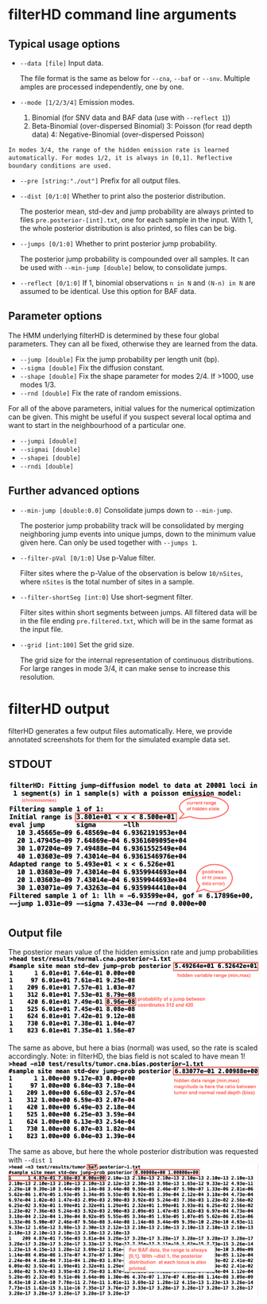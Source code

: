 # filterHD command line arguments

## Typical usage options

*    `--data [file]`  Input data. 

     The file format is the same as below for `--cna`, `--baf` or
     `--snv`. Multiple amples are processed independently, one by one.

*    `--mode [1/2/3/4]`  Emission modes.

        1. Binomial (for SNV data and BAF data (use with `--reflect 1`))
        2. Beta-Binomial (over-dispersed Binomial)
        3: Poisson (for read depth data) 
        4: Negative-Binomial (over-dispersed Poisson)

    In modes 3/4, the range of the hidden emission rate is learned
    automatically. For modes 1/2, it is always in [0,1]. Reflective
    boundary conditions are used.

*    `--pre [string:"./out"]`  Prefix for all output files.

*    `--dist [0/1:0]`  Whether to print also the  posterior distribution. 
     
     The posterior mean, std-dev and jump probability are always printed  to files
     `pre.posterior-[int].txt`, one for each sample in the input. With 1, the
     whole posterior distribution is also printed, so files can be big. 

*    `--jumps [0/1:0]`  Whether to print posterior jump probability. 

     The posterior jump probability is compounded over all samples. It
     can be used with `--min-jump [double]` below, to consolidate jumps.

*    `--reflect [0/1:0]`  If 1, binomial observations `n in N` and
     `(N-n) in N` are assumed to be identical. Use this option for BAF data.

## Parameter options

The HMM underlying filterHD is determined by these four global
parameters. They can all be fixed, otherwise they are learned from the data.

*    `--jump [double]`   Fix the jump probability per length unit (bp).
*    `--sigma [double]`  Fix the diffusion constant. 
*    `--shape [double]`  Fix the shape parameter for modes 2/4. If >1000, use modes 1/3.
*    `--rnd [double]`    Fix the rate of random emissions.

For all of the above parameters, initial values for the numerical
optimization can be given. This might be useful if you suspect several
local optima and want to start in the neighbourhood of a particular one.

*    `--jumpi [double]`
*    `--sigmai [double]`
*    `--shapei [double]`
*    `--rndi [double]`

## Further advanced options

*    `--min-jump [double:0.0]`  Consolidate jumps down to `--min-jump`.

     The posterior jump probability track will be consolidated by merging neighboring jump events into
     unique jumps, down to the minimum value given here. Can only be used together with
     `--jumps 1`. 

*    `--filter-pVal [0/1:0]`  Use p-Value filter.

     Filter sites where the p-Value of the
     observation is below `10/nSites`, where `nSites` is the total number
     of sites in a sample.

*    `--filter-shortSeg [int:0]` Use short-segment filter.

     Filter sites within short segments between jumps. All filtered data will be in the file ending `pre.filtered.txt`, which will be in the same format as the input file.

*    `--grid [int:100]`  Set the grid size.

     The grid size for the internal representation of continuous distributions. For large ranges in
     mode 3/4, it can make sense to increase this resolution.

# filterHD output  

filterHD generates a few output files automatically. Here, we provide annotated screenshots for them for the simulated example data set.

## STDOUT

![stdout](/images/screenshots/filterHD-stdout.png "filterHD stdout")

## Output file

The posterior mean value of the hidden emission rate and jump probabilities
![posterior1](/images/screenshots/filterHD-posterior-1.png "filterHD posterior")

The same as above, but here a bias (normal) was used, so the rate is scaled accordingly. Note: in filterHD, the bias field is not scaled to have mean 1!
![posterior2](/images/screenshots/filterHD-posterior-2.png "filterHD posterior")

The same as above, but here the whole posterior distribution was requested with `--dist 1`
![posterior3](/images/screenshots/filterHD-posterior-3.png "filterHD posterior")